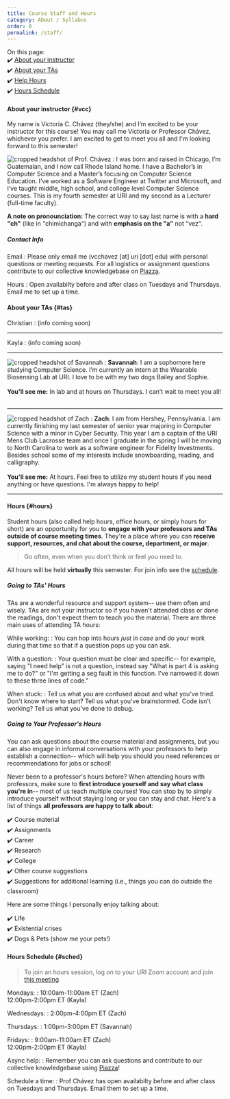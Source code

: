 ```yaml
---
title: Course Staff and Hours
category: About / Syllabus
order: 0
permalink: /staff/
---
```

On this page:  
✔️ [About your instructor](#vcc)  
✔️ [About your TAs](#tas)  
✔️ [Help Hours](#hours)  
✔️ [Hours Schedule](#sched)

#### About your instructor {#vcc}
My name is Victoria C. Chávez (they/she) and I’m excited to be your instructor for this course! You may call me Victoria or Professor Chávez, whichever you prefer. I am excited to get to meet you all and I'm looking forward to this semester!

![cropped headshot of Prof. Chávez](/2-about/imgs/vcc.jpg)
: I was born and raised in Chicago, I’m Guatemalan, and I now call Rhode Island home. I have a Bachelor’s in Computer Science and a Master’s focusing on Computer Science Education. I’ve worked as a Software Engineer at Twitter and Microsoft, and I’ve taught middle, high school, and college level Computer Science courses. This is my fourth semester at URI and my second as a Lecturer (full-time faculty).

**A note on pronounciation:** The correct way to say last name is with a **hard "ch"** (like in "chimichanga") and with **emphasis on the "a"** not "vez".

##### Contact Info

Email
: Please only email me (vcchavez [at] uri [dot] edu) with personal questions or meeting requests. For all logistics or assignment questions contribute to our collective knowledgebase on [Piazza]( https://piazza.com/uri/spring2021/csc212/).

Hours
: Open availabilty before and after class on Tuesdays and Thursdays. Email me to set up a time.

#### About your TAs {#tas}
Christian
: (info coming soon)

---

Kayla
: (info coming soon)

---

![cropped headshot of Savannah](/2-about/imgs/savannah.jpg) 
: **Savannah**: I am a sophomore here studying Computer Science. I’m currently an intern at the Wearable Biosensing Lab at URI. I love to be with my two dogs Bailey and Sophie. 
<br><br>
**You'll see me:** In lab and at hours on Thursdays. I can’t wait to meet you all!
<br><br>

---

![cropped headshot of Zach](/2-about/imgs/zach.jpg) 
: **Zach**: I am from Hershey, Pennsylvania. I am currently finishing my last semester of senior year majoring in Computer Science with a minor in Cyber Security. This year I am a captain of the URI Mens Club Lacrosse team and once I graduate in the spring I will be moving to North Carolina to work as a software engineer for Fidelity Investments. Besides school some of my interests include snowboarding, reading, and calligraphy. 
<br><br>
**You'll see me:** At hours. Feel free to utilize my student hours if you need anything or have questions. I'm always happy to help!

---

#### Hours {#hours}
Student hours (also called help hours, office hours, or simply hours for short) are an opportunity for you to **engage with your professors and TAs outside of course meeting times**. They're a place where you can **receive support, resources, and chat about the course, department, or major**. 

> Go often, even when you don’t think or feel you need to.

All hours will be held **virtually** this semester. For join info see the [schedule](#sched).

##### Going to TAs' Hours
TAs are a wonderful resource and support system-- use them often and wisely. TAs are not your instructor so if you haven't attended class or done the readings, don't expect them to teach you the material. There are three main uses of attending TA hours:

While working:
: You can hop into hours *just in case* and do your work during that time so that if a question pops up you can ask.

With a question:
: Your question must be clear and specific-- for example, saying "I need help" is not a question, instead say "What is part 4 is asking me to do?" or "I'm getting a seg fault in this function. I've narrowed it down to these three lines of code."

When stuck:
: Tell us what you are confused about and what you've tried. Don't know where to start? Tell us what you've brainstormed. Code isn't working? Tell us what you've done to debug.

##### Going to Your Professor's Hours
You can ask questions about the course material and assignments, but you can also engage in informal conversations with your professors to help establish a connection-- which will help you should you need references or recommendations for jobs or school! 

Never been to a professor's hours before? When attending hours with professors, make sure to **first introduce yourself and say what class you're in**-- most of us teach multiple courses! You can stop by to simply introduce yourself without staying long or you can stay and chat. Here's a list of things **all professors are happy to talk about**:

✔️ Course material  
✔️ Assignments  
✔️ Career  
✔️ Research  
✔️ College  
✔️ Other course suggestions  
✔️ Suggestions for additional learning (i.e., things you can do outside the classroom)  

Here are some things I personally enjoy talking about:

✔️ Life  
✔️ Existential crises  
✔️ Dogs & Pets (show me your pets!)

#### Hours Schedule {#sched}
> To join an hours session, log on to your URI Zoom account and join [this meeting](https://uri-edu.zoom.us/j/99113409560?pwd=TjlDdmo5cFNzYWozMXJHSGtaZm1TQT09)

Mondays:
: 10:00am-11:00am ET (Zach)  
12:00pm-2:00pm ET (Kayla)

Wednesdays:
: 2:00pm-4:00pm ET (Zach)

Thursdays:
: 1:00pm-3:00pm ET (Savannah)

Fridays:
: 9:00am-11:00am ET (Zach)  
12:00pm-2:00pm ET (Kayla)

Async help:
: Remember you can ask questions and contribute to our collective knowledgebase using [Piazza](https://piazza.com/uri/spring2021/csc212)!

Schedule a time:
: Prof Chávez has open availabilty before and after class on Tuesdays and Thursdays. Email them to set up a time.